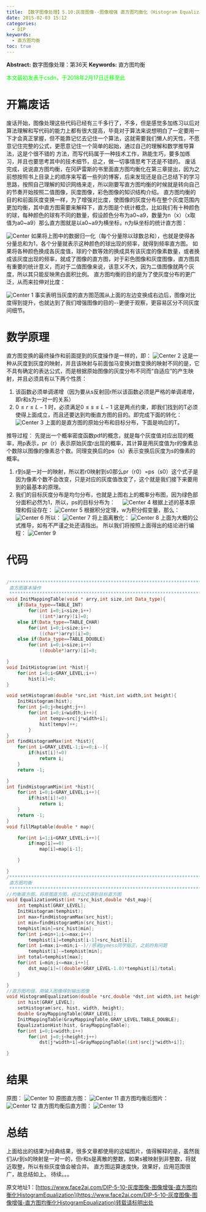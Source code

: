 ```yaml
---
title: 【数字图像处理】5.10:灰度图像--图像增强 直方图均衡化（Histogram Equalization)
date: 2015-02-03 15:12
categories:
  - DIP
keywords:
  - 直方图均衡
toc: true
---
```

**Abstract:** 数字图像处理：第36天
**Keywords:** 直方图均衡
<!--more-->
<font color="00FF00">本文最初发表于csdn，于2018年2月17日迁移至此</font>
# 开篇废话
废话开始，图像处理这些代码已经有三千多行了，不多，但是感觉多加练习以后对算法理解和写代码的能力上都有很大提高，毕竟对于算法来说想明白了一定要用一下才会真正掌握，但不能靠记忆去记住一个算法，这就需要我们懒人的天性，不愿意记住完整的公式，更愿意记住一个简单的起始，通过自己的理解和数学推导算法，这是个很不错的 方法，而写代码属于一种技术工作，熟能生巧，要多加练习，并且也要思考其中的技术细节，总之，做一切事情思考下还是不错的。
废话完成，说说直方图均衡，在冈萨雷斯的书里面直方图均衡化在第三章提出，因为之前想按照书上目录上的顺序来写着一些列的博客，后来发现还是自己总结下的学习思路，按照自己理解的知识网络来走，所以刚要写直方图均衡的时候就是转向自己的节奏开始按照二值图像，灰度图像，彩色图像的知识结构介绍。
直方图均衡的目的和前面灰度变换一样，为了增强对比度，使图像的灰度分布在整个灰度范围内更加均衡，其中直方图需要来解释下，直方图是个统计概念，比如我们有十种颜色的球，每种颜色的球有不同的数量，假设颜色分布为a0~a9，数量为n（x）（x取值为a0~a9）那么直方图就是以a0~a9为横坐标，n为纵坐标的统计直方图：

![Center][]
如果将上图中的数据归一化（每个分量除以球数总和），也就是使得各分量总和为1，各个分量就表示这种颜色的球出现的频率，就得到频率直方图。
如果将各种颜色换成各灰度值，球的个数等效的换成具有该灰度的像素数量，或者换成该灰度出现的频率，就成了图像的直方图，对于彩色图像和灰度图像，直方图具有重要的统计意义，而对于二值图像来说，该意义不大，因为二值图像就两个灰度，所以其只能反映黑白面积比例。
直方图均衡的目的是为了使灰度分布的更广泛，从而来拉伸对比度：

![Center 1][]
事实表明当灰度的直方图范围从上面的左边变换成右边后，图像对比度得到提升，也就达到了我们增强图像的目的--更便于观察，更容易区分不同灰度间细节。
# 数学原理
直方图变换的最终操作和前面提到的灰度操作是一样的，即：
![Center 2][]
这是一种从灰度到灰度的映射，并且该映射与前面伽马变换对数变换的映射不同的是，它不具有确定的表达公式，而是根据原始图像的灰度分布不同而“自适应”的产生映射，并且必须具有以下两个性质：

1. 该函数必须单调递增（因为要从s反射回r所以该函数必须是严格的单调递增，即r和s为一对一的关系）
2. $0\leq r\leq L-1$ 时，必须满足$0\leq s \leq L-1$
这是两点约束，即我们找到的T必须使得上面成立，而且还要达到均衡直方图的目的。即完成下面的转化：
![Center 3][]
上面的是直方图的原始分布和目标分布，下面是响应的T。

推导过程：
先提出一个概率密度函数pdf的概念，就是每个灰度值对应出现的概率，用p表示，pr（r）表示原始灰度r出现的概率，其计算是用灰度值为r的像素总个数除以图像的像素总个数。同理变换后的ps（s）表示变换后灰度为s的像素的概率。
1. r到s是一对一的映射，所以若r0映射到s0那么pr（r0）=ps（s0）这个式子是因为像素个数不会改变，只是对应的灰度值改变了，这个就是我们接下来要用到的最基本的原理。
2. 我们的目标灰度分布是均匀分布，也就是上图右上的概率分布图，因为绿色部分面积必然为1，所以，ps的目标分布为：     ![Center 4][]
根据上述的基本原理和假设存在：
![Center 5][]
根据积分定理，w为积分假变量，那么：
![Center 6][]
所以：
![Center 7][]
将上面离散化：
![Center 8][]
上面为大概的公式推导，如有不严谨之处还请指出。
所以我们将按照上面得出的结论进行编程：
![Center 9][]
# 代码


```c++

/********************************************************************************************
 直方图基本操作
 *******************************************************************************************/
void InitMappingTable(void * arry,int size,int Data_type){
    if(Data_type==TABLE_INT)
        for(int i=0;i<size;i++)
            ((int*)arry)[i]=0;
    else if(Data_type==TABLE_CHAR)
        for(int i=0;i<size;i++)
            ((char*)arry)[i]=0;
    else if(Data_type==TABLE_DOUBLE)
        for(int i=0;i<size;i++)
            ((double*)arry)[i]=0;

}
void InitHistogram(int *hist){
    for(int i=0;i<GRAY_LEVEL;i++)
        hist[i]=0;
}

void setHistogram(double *src,int *hist,int width,int height){
    InitHistogram(hist);
    for(int j=0;j<height;j++)
        for(int i=0;i<width;i++){
            int tempv=src[j*width+i];
            hist[tempv]++;
        }
}
int findHistogramMax(int *hist){
    for(int i=GRAY_LEVEL-1;i>=0;i--){
        if(hist[i]!=0)
            return i;
    }
    return -1;

}
int findHistogramMin(int *hist){
    for(int i=0;i<GRAY_LEVEL;i++){
        if(hist[i]!=0)
            return i;
    }
    return -1;
}
void fillMaptable(double * map){

    for(int i=1;i<GRAY_LEVEL;i++){
        if(map[i]==0)
            map[i]=map[i-1];

    }

}
/********************************************************************************************
 直方图均衡
 *******************************************************************************************/
//均衡直方图，将原图直方图，经过公式得到目标直方图
void EqualizationHist(int *src_hist,double *dst_map){
    int temphist[GRAY_LEVEL];
    InitHistogram(temphist);
    int max=findHistogramMax(src_hist);
    int min=findHistogramMin(src_hist);
    temphist[min]=src_hist[min];
    for(int i=min+1;i<=max;i++)
        temphist[i]=temphist[i-1]+src_hist[i];
    for(int i=max;i>=min;i--)//感谢pymess同学指正，之前的有问题
        temphist[i]-=temphist[min];
    int total=temphist[max];
    for(int i=min;i<=max;i++){
        dst_map[i]=((double)GRAY_LEVEL-1.0)*temphist[i]/total;
    }

}
//直方图均很，用输入图像得到输出图像
void HistogramEqualization(double *src,double *dst,int width,int height){
    int hist[GRAY_LEVEL];
    setHistogram(src, hist, width, height);
    double GrayMappingTable[GRAY_LEVEL];
    InitMappingTable(GrayMappingTable,GRAY_LEVEL,TABLE_DOUBLE);
    EqualizationHist(hist, GrayMappingTable);
    for(int i=0;i<width;i++)
        for(int j=0;j<height;j++)
            dst[j*width+i]=GrayMappingTable[(int)src[j*width+i]];

}
```
# 结果
原图：
![Center 10][]
原图直方图：
![Center 11][]
直方图均衡后图片：
![Center 12][]
直方图均衡后直方图：
![Center 13][]
# 总结
上面给出的结果为经典结果，很多文章都使用的这幅图片，值得解释的是，虽然我们从r到s的映射是一对一的，但r和s是离散的整数，如果s被映射到非整数，将就近取整，所以有些灰度值会被合并。
直方图运算速度快，效果好，应用范围很广，故总结如上。
待续。。。


[Center]: https://tony4ai-1251394096.cos.ap-hongkong.myqcloud.com/blog_images/DIP-5-10-灰度图像-图像增强-直方图均衡化HistogramEqualization/20150203140744870.png
[Center 1]: https://tony4ai-1251394096.cos.ap-hongkong.myqcloud.com/blog_images/DIP-5-10-灰度图像-图像增强-直方图均衡化HistogramEqualization/20150203141746095.png
[Center 2]: https://tony4ai-1251394096.cos.ap-hongkong.myqcloud.com/blog_images/DIP-5-10-灰度图像-图像增强-直方图均衡化HistogramEqualization/20150203142337502.png
[Center 3]: https://tony4ai-1251394096.cos.ap-hongkong.myqcloud.com/blog_images/DIP-5-10-灰度图像-图像增强-直方图均衡化HistogramEqualization/20150203143359875.png
[Center 4]: https://tony4ai-1251394096.cos.ap-hongkong.myqcloud.com/blog_images/DIP-5-10-灰度图像-图像增强-直方图均衡化HistogramEqualization/20150203145321801.png
[Center 5]: https://tony4ai-1251394096.cos.ap-hongkong.myqcloud.com/blog_images/DIP-5-10-灰度图像-图像增强-直方图均衡化HistogramEqualization/20150203145404166.png
[Center 6]: https://tony4ai-1251394096.cos.ap-hongkong.myqcloud.com/blog_images/DIP-5-10-灰度图像-图像增强-直方图均衡化HistogramEqualization/20150203145538188.png
[Center 7]: https://tony4ai-1251394096.cos.ap-hongkong.myqcloud.com/blog_images/DIP-5-10-灰度图像-图像增强-直方图均衡化HistogramEqualization/20150203145705771.png
[Center 8]: https://tony4ai-1251394096.cos.ap-hongkong.myqcloud.com/blog_images/DIP-5-10-灰度图像-图像增强-直方图均衡化HistogramEqualization/20150203145754490.png
[Center 9]: https://tony4ai-1251394096.cos.ap-hongkong.myqcloud.com/blog_images/DIP-5-10-灰度图像-图像增强-直方图均衡化HistogramEqualization/20150203145939848.png
[Center 10]: https://tony4ai-1251394096.cos.ap-hongkong.myqcloud.com/blog_images/DIP-5-10-灰度图像-图像增强-直方图均衡化HistogramEqualization/20150203150424927.jpg
[Center 11]: https://tony4ai-1251394096.cos.ap-hongkong.myqcloud.com/blog_images/DIP-5-10-灰度图像-图像增强-直方图均衡化HistogramEqualization/20150203150504286.png
[Center 12]: https://tony4ai-1251394096.cos.ap-hongkong.myqcloud.com/blog_images/DIP-5-10-灰度图像-图像增强-直方图均衡化HistogramEqualization/20150203150532491.jpg
[Center 13]: https://tony4ai-1251394096.cos.ap-hongkong.myqcloud.com/blog_images/DIP-5-10-灰度图像-图像增强-直方图均衡化HistogramEqualization/20150203150553115.png





原文地址1：[https://www.face2ai.com/DIP-5-10-灰度图像-图像增强-直方图均衡化HistogramEqualization](https://www.face2ai.com/DIP-5-10-灰度图像-图像增强-直方图均衡化HistogramEqualization)转载请标明出处
